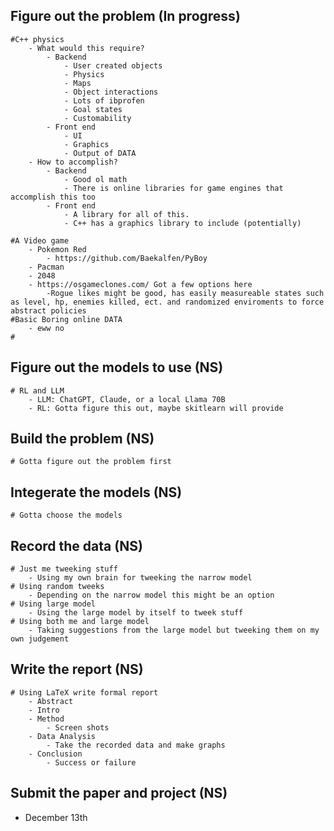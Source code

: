 ## Figure out the problem (In progress)
    #C++ physics
        - What would this require?
            - Backend
                - User created objects
                - Physics
                - Maps
                - Object interactions
                - Lots of ibprofen
                - Goal states
                - Customability
            - Front end
                - UI
                - Graphics
                - Output of DATA
        - How to accomplish?
            - Backend
                - Good ol math
                - There is online libraries for game engines that accomplish this too
            - Front end
                - A library for all of this.
                - C++ has a graphics library to include (potentially)

    #A Video game
        - Pokemon Red
            - https://github.com/Baekalfen/PyBoy
        - Pacman
        - 2048
        - https://osgameclones.com/ Got a few options here
            -Rogue likes might be good, has easily measureable states such as level, hp, enemies killed, ect. and randomized enviroments to force abstract policies
    #Basic Boring online DATA 
        - eww no
    #
    

## Figure out the models to use (NS)
    # RL and LLM
        - LLM: ChatGPT, Claude, or a local Llama 70B
        - RL: Gotta figure this out, maybe skitlearn will provide

## Build the problem (NS)
    # Gotta figure out the problem first

## Integerate the models (NS)
    # Gotta choose the models

## Record the data (NS)
    # Just me tweeking stuff
        - Using my own brain for tweeking the narrow model
    # Using random tweeks
        - Depending on the narrow model this might be an option
    # Using large model
        - Using the large model by itself to tweek stuff
    # Using both me and large model
        - Taking suggestions from the large model but tweeking them on my own judgement

## Write the report (NS)
    # Using LaTeX write formal report
        - Abstract
        - Intro
        - Method
            - Screen shots
        - Data Analysis
            - Take the recorded data and make graphs
        - Conclusion
            - Success or failure

## Submit the paper and project (NS)
- December 13th
